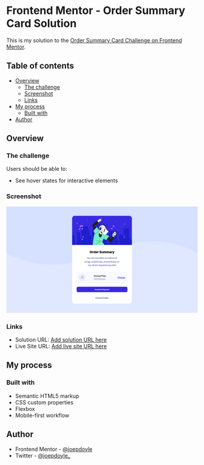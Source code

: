 # Frontend Mentor - Order Summary Card Solution

This is my solution to the [Order Summary Card Challenge on Frontend Mentor](https://www.frontendmentor.io/challenges/order-summary-component-QlPmajDUj).

## Table of contents

- [Overview](#overview)
  - [The challenge](#the-challenge)
  - [Screenshot](#screenshot)
  - [Links](#links)
- [My process](#my-process)
  - [Built with](#built-with)
- [Author](#author)

## Overview

### The challenge

Users should be able to:

- See hover states for interactive elements

### Screenshot

![](./images/frontend-mentor-order-summary-card.png)

### Links

- Solution URL: [Add solution URL here](https://www.frontendmentor.io/solutions/mobile-first-responsive-design-using-flexbox-K0rExOQ7R)
- Live Site URL: [Add live site URL here](https://joepdoyle.github.io/front-end-mentor-order-summary-component/)

## My process

### Built with

- Semantic HTML5 markup
- CSS custom properties
- Flexbox
- Mobile-first workflow

## Author

- Frontend Mentor - [@joepdoyle](https://www.frontendmentor.io/profile/joepdoyle)
- Twitter - [@joepdoyle\_](https://www.twitter.com/joepdoyle_)

